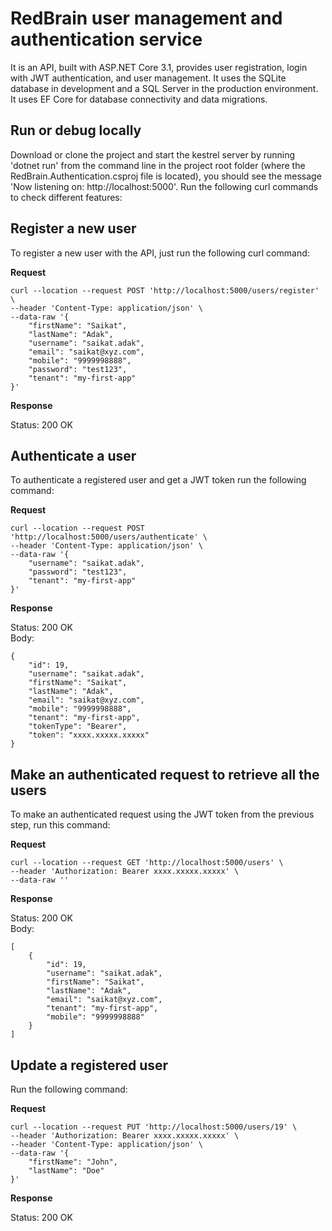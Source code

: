 # RedBrain user management and authentication service

It is an API, built with ASP.NET Core 3.1, provides user registration, login with JWT authentication, and user management. It uses the SQLite database in development and a SQL Server in the production environment. It uses EF Core for database connectivity and data migrations.


## Run or debug locally
Download or clone the project and start the kestrel server by running 'dotnet run' from the command line in the project root folder (where the RedBrain.Authentication.csproj file is located), you should see the message 'Now listening on: http://localhost:5000'. Run the following curl commands to check different features:


## Register a new user
To register a new user with the API, just run the following curl command:

**Request**

    curl --location --request POST 'http://localhost:5000/users/register' \
    --header 'Content-Type: application/json' \
    --data-raw '{
        "firstName": "Saikat",
        "lastName": "Adak",
        "username": "saikat.adak",
        "email": "saikat@xyz.com",
        "mobile": "9999998888",
        "password": "test123",
        "tenant": "my-first-app"
    }'

**Response**

Status: 200 OK


## Authenticate a user
To authenticate a registered user and get a JWT token run the following command:

**Request**

    curl --location --request POST 'http://localhost:5000/users/authenticate' \
    --header 'Content-Type: application/json' \
    --data-raw '{
        "username": "saikat.adak",
        "password": "test123",
        "tenant": "my-first-app"
    }'

**Response**

Status: 200 OK  
Body:

    {
        "id": 19,
        "username": "saikat.adak",
        "firstName": "Saikat",
        "lastName": "Adak",
        "email": "saikat@xyz.com",
        "mobile": "9999998888",
        "tenant": "my-first-app",
        "tokenType": "Bearer",
        "token": "xxxx.xxxxx.xxxxx"
    }


## Make an authenticated request to retrieve all the users
To make an authenticated request using the JWT token from the previous step, run this command:

**Request**

    curl --location --request GET 'http://localhost:5000/users' \
    --header 'Authorization: Bearer xxxx.xxxxx.xxxxx' \
    --data-raw ''

**Response**

Status: 200 OK  
Body:

    [
        {
            "id": 19,
            "username": "saikat.adak",
            "firstName": "Saikat",
            "lastName": "Adak",
            "email": "saikat@xyz.com",
            "tenant": "my-first-app",
            "mobile": "9999998888"
        }
    ]


## Update a registered user
Run the following command:

**Request**

    curl --location --request PUT 'http://localhost:5000/users/19' \
    --header 'Authorization: Bearer xxxx.xxxxx.xxxxx' \
    --header 'Content-Type: application/json' \
    --data-raw '{
        "firstName": "John",
        "lastName": "Doe"
    }'

**Response**

Status: 200 OK